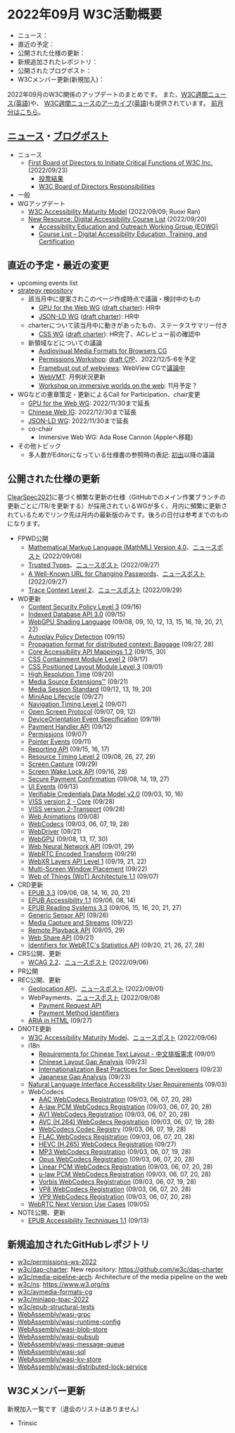 # 2022年09月 W3C活動概要

- ニュース：
- 直近の予定：
- 公開された仕様の更新：
- 新規追加されたレポジトリ：
- 公開されたブログポスト：
- W3Cメンバー更新(新規加入)：

2022年09月のW3C関係のアップデートのまとめです。
また、[W3C週間ニュース(英語)](https://www.w3.org/News/Public/)や、
[W3C週間ニュースのアーカイブ(英語)](https://lists.w3.org/Archives/Public/w3c-announce/2022JulSep/subject.html)も提供されています。
[前月分はこちら](202208.md)。

## [ニュース](https://www.w3.org/blog/news/)・[ブログポスト](https://www.w3.org/blog/)

* ニュース
  * [First Board of Directors to Initiate Critical Functions of W3C Inc.](https://www.w3.org/blog/news/archives/9685) (2022/09/23)
    * [投票結果](https://www.w3.org/2022/08/bod-nominations.html)
    * [W3C Board of Directors Responsibilities](https://www.w3.org/2022/07/w3c-board-of-directors-job-description.html)
* 一般
* WGアップデート
  * [W3C Accessibility Maturity Model](https://www.w3.org/blog/2022/09/w3c-accessibility-maturity-model/) (2022/09/09; Ruoxi Ran)
  * [New Resource: Digital Accessibility Course List](https://www.w3.org/blog/news/archives/9683) (2022/09/20)
    * [Accessibility Education and Outreach Working Group (EOWG)](https://www.w3.org/groups/wg/eowg)
    * [Course List – Digital Accessibility Education, Training, and Certification](https://www.w3.org/WAI/courses/list/)

## 直近の予定・最近の変更

* upcoming events list
* [strategy repository](https://github.com/w3c/strategy/issues)
  * 該当月中に提案されこのページ作成時点で議論・検討中のもの
    * [GPU for the Web WG](https://github.com/w3c/strategy/issues/352) ([draft charter](https://gpuweb.github.io/admin/wg-charter.html)): HR中
    * [JSON-LD WG](https://github.com/w3c/strategy/issues/350) ([draft charter](https://w3c.github.io/charter-drafts/2022/json-ld-2022.html)): HR中
  * charterについて該当月中に動きがあったもの、ステータスサマリー付き
    * [CSS WG](https://github.com/w3c/strategy/issues/338) ([draft charter](https://w3c.github.io/charter-drafts/2022/css-2022.html)): HR完了、ACレビュー前の確認中
  * 新領域などについての議論
    * [Audiovisual Media Formats for Browsers CG](https://github.com/w3c/strategy/issues/349)
    * [Permissions Workshop](https://github.com/w3c/strategy/issues/348): [draft CfP](https://github.com/w3c/strategy/issues/348#issuecomment-1235604770)、2022/12/5-6を予定
    * [Framebust out of webviews](https://github.com/w3c/strategy/issues/347): WebView CGで[議論中](https://github.com/WebView-CG/usage-and-challenges/issues/39)
    * [WebVMT](https://github.com/w3c/strategy/issues/113): 月例状況更新
    * [Workshop on immersive worlds on the web](https://github.com/w3c/strategy/issues/324): 11月予定？
* WGなどの憲章策定・更新によるCall for Participation、chair変更
  * [GPU for the Web WG](https://www.w3.org/2020/12/gpu-wg-charter.html): 2022/11/30まで延長
  * [Chinese Web IG](https://www.w3.org/2020/10/chinese-web-ig-charter.html): 2022/12/30まで延長
  * [JSON-LD WG](https://www.w3.org/2020/08/json-ld-wg-charter.html): 2022/11/30まで延長
  * co-chair
    * Immersive Web WG: Ada Rose Cannon (Appleへ移籍)
* その他トピック
  * 多人数がEditorになっている仕様書の参照時の表記: [初出](https://lists.w3.org/Archives/Public/spec-prod/2022JulSep/0010.html)以降の議論

## 公開された仕様の更新

[ClearSpec2021](https://github.com/w3c/tr-pages/blob/main/clearspec2021.md)に基づく頻繁な更新の仕様（GitHubでのメイン作業ブランチの更新ごとに/TR/を更新する）が採用されているWGが多く、月内に頻繁に更新されているためでリンク先は月内の最新版のみです。後ろの日付は参考までのものになります。

* FPWD公開
  * [Mathematical Markup Language (MathML) Version 4.0](https://www.w3.org/TR/2022/WD-mathml4-20220908/)、[ニュースポスト](https://www.w3.org/blog/news/archives/9677) (2022/09/08)
  * [Trusted Types](https://www.w3.org/TR/2022/WD-trusted-types-20220927/)、[ニュースポスト](https://www.w3.org/blog/news/archives/9702) (2022/09/27)
  * [A Well-Known URL for Changing Passwords](https://www.w3.org/TR/2022/WD-change-password-url-20220927/)、[ニュースポスト](https://www.w3.org/blog/news/archives/9705) (2022/09/27)
  * [Trace Context Level 2](https://www.w3.org/TR/2022/WD-trace-context-2-20220929/)、[ニュースポスト](https://www.w3.org/blog/news/archives/9710) (2022/09/29)
* WD更新
  * [Content Security Policy Level 3](https://www.w3.org/TR/2022/WD-CSP3-20220916/) (09/16)
  * [Indexed Database API 3.0](https://www.w3.org/TR/2022/WD-IndexedDB-3-20220915/) (09/15)
  * [WebGPU Shading Language](https://www.w3.org/TR/2022/WD-WGSL-20220922/) (09/08, 09, 10, 12, 13, 15, 16, 19, 20, 21, 22)
  * [Autoplay Policy Detection](https://www.w3.org/TR/2022/WD-autoplay-detection-20220915/) (09/15)
  * [Propagation format for distributed context: Baggage](https://www.w3.org/TR/2022/WD-baggage-20220928/) (09/27, 28)
  * [Core Accessibility API Mappings 1.2](https://www.w3.org/TR/2022/WD-core-aam-1.2-20220930/) (09/15, 30)
  * [CSS Containment Module Level 2](https://www.w3.org/TR/2022/WD-css-contain-2-20220917/) (09/17)
  * [CSS Positioned Layout Module Level 3](https://www.w3.org/TR/2022/WD-css-position-3-20220901/) (09/01)
  * [High Resolution Time](https://www.w3.org/TR/2022/WD-hr-time-3-20220920/) (09/20)
  * [Media Source Extensions™](https://www.w3.org/TR/2022/WD-media-source-2-20220921/) (09/21)
  * [Media Session Standard](https://www.w3.org/TR/2022/WD-mediasession-20220920/) (09/12, 13, 19, 20)
  * [MiniApp Lifecycle](https://www.w3.org/TR/2022/WD-miniapp-lifecycle-20220927/) (09/27)
  * [Navigation Timing Level 2](https://www.w3.org/TR/2022/WD-navigation-timing-2-20220907/) (09/07)
  * [Open Screen Protocol](https://www.w3.org/TR/2022/WD-openscreenprotocol-20220912/) (09/07, 09, 12)
  * [DeviceOrientation Event Specification](https://www.w3.org/TR/2022/WD-orientation-event-20220919/) (09/19)
  * [Payment Handler API](https://www.w3.org/TR/2022/WD-payment-handler-20220912/) (09/12)
  * [Permissions](https://www.w3.org/TR/2022/WD-permissions-20220907/) (09/07)
  * [Pointer Events](https://www.w3.org/TR/2022/WD-pointerevents3-20220911/) (09/11)
  * [Reporting API](https://www.w3.org/TR/2022/WD-reporting-1-20220917/) (09/15, 16, 17)
  * [Resource Timing Level 2](https://www.w3.org/TR/2022/WD-resource-timing-2-20220929/) (09/08, 26, 27, 29)
  * [Screen Capture](https://www.w3.org/TR/2022/WD-screen-capture-20220929/) (09/29)
  * [Screen Wake Lock API](https://www.w3.org/TR/2022/WD-screen-wake-lock-20220928/) (09/16, 28)
  * [Secure Payment Confirmation](https://www.w3.org/TR/2022/WD-secure-payment-confirmation-20220927/) (09/08, 14, 19, 27)
  * [UI Events](https://www.w3.org/TR/2022/WD-uievents-20220913/) (09/13)
  * [Verifiable Credentials Data Model v2.0](https://www.w3.org/TR/2022/WD-vc-data-model-2.0-20220916/) (09/03, 10, 16)
  * [VISS version 2 - Core](https://www.w3.org/TR/2022/WD-viss2-core-20220928/) (09/28)
  * [VISS version 2-Transport](https://www.w3.org/TR/2022/WD-viss2-transport-20220928/) (09/28)
  * [Web Animations](https://www.w3.org/TR/2022/WD-web-animations-1-20220908/) (09/08)
  * [WebCodecs](https://www.w3.org/TR/2022/WD-webcodecs-20220928/) (09/03, 06, 07, 19, 28)
  * [WebDriver](https://www.w3.org/TR/2022/WD-webdriver2-20220921/) (09/21)
  * [WebGPU](https://www.w3.org/TR/2022/WD-webgpu-20220930/) (09/08, 13, 17, 30)
  * [Web Neural Network API](https://www.w3.org/TR/2022/WD-webnn-20220929/) (09/01, 29)
  * [WebRTC Encoded Transform](https://www.w3.org/TR/2022/WD-webrtc-encoded-transform-20220929/) (09/29)
  * [WebXR Layers API Level 1](https://www.w3.org/TR/2022/WD-webxrlayers-1-20220922/) (09/19, 21, 22)
  * [Multi-Screen Window Placement](https://www.w3.org/TR/2022/WD-window-placement-20220922/) (09/22)
  * [Web of Things (WoT) Architecture 1.1](https://www.w3.org/TR/2022/WD-wot-architecture11-20220907/) (09/07)
* CRD更新
  * [EPUB 3.3](https://www.w3.org/TR/2022/CRD-epub-33-20220921/) (09/06, 08, 14, 16, 20, 21)
  * [EPUB Accessibility 1.1](https://www.w3.org/TR/2022/CRD-epub-a11y-11-20220914/) (09/06, 08, 14)
  * [EPUB Reading Systems 3.3](https://www.w3.org/TR/2022/CRD-epub-rs-33-20220927/) (09/06, 15, 16, 20, 21, 27)
  * [Generic Sensor API](https://www.w3.org/TR/2022/CRD-generic-sensor-20220926/) (09/26)
  * [Media Capture and Streams](https://www.w3.org/TR/2022/CRD-mediacapture-streams-20220922/) (09/22)
  * [Remote Playback API](https://www.w3.org/TR/2022/CRD-remote-playback-20220929/) (09/05, 29)
  * [Web Share API](https://www.w3.org/TR/2022/CRD-web-share-20220921/) (09/21)
  * [Identifiers for WebRTC's Statistics API](https://www.w3.org/TR/2022/CRD-webrtc-stats-20220928/) (09/20, 21, 26, 27, 28)
* CRS公開、更新
  * [WCAG 2.2](https://www.w3.org/TR/2022/CR-WCAG22-20220906/)、[ニュースポスト](https://www.w3.org/blog/news/archives/9666) (2022/09/06)
* PR公開
* REC公開、更新
  * [Geolocation API](https://www.w3.org/TR/2022/REC-geolocation-20220901/)、[ニュースポスト](https://www.w3.org/blog/news/archives/9660) (2022/09/01)
  * WebPayments、[ニュースポスト](https://www.w3.org/blog/news/archives/9672) (2022/09/08)
    * [Payment Request API](https://www.w3.org/TR/2022/REC-payment-request-20220908/)
    * [Payment Method Identifiers](https://www.w3.org/TR/2022/REC-payment-method-id-20220908/)
  * [ARIA in HTML](https://www.w3.org/TR/2022/REC-html-aria-20220927/) (09/27)
* DNOTE更新
  * [W3C Accessibility Maturity Model](https://www.w3.org/TR/2022/DNOTE-maturity-model-20220906/)、[ニュースポスト](https://www.w3.org/blog/news/archives/9669) (2022/09/06)
  * i18n
    * [Requirements for Chinese Text Layout - 中文排版需求](https://www.w3.org/TR/2022/DNOTE-clreq-20220901/) (09/01)
    * [Chinese Layout Gap Analysis](https://www.w3.org/TR/2022/DNOTE-clreq-gap-20220923/) (09/23)
    * [Internationalization Best Practices for Spec Developers](https://www.w3.org/TR/2022/DNOTE-international-specs-20220923/) (09/23)
    * [Japanese Gap Analysis](https://www.w3.org/TR/2022/DNOTE-jpan-gap-20220923/) (09/23)
  * [Natural Language Interface Accessibility User Requirements](https://www.w3.org/TR/2022/DNOTE-naur-20220903/) (09/03)
  * WebCodecs
    * [AAC WebCodecs Registration](https://www.w3.org/TR/2022/DNOTE-webcodecs-aac-codec-registration-20220928/) (09/03, 06, 07, 20, 28)
    * [A-law PCM WebCodecs Registration](https://www.w3.org/TR/2022/DNOTE-webcodecs-alaw-codec-registration-20220928/) (09/03, 06, 07, 20, 28)
    * [AV1 WebCodecs Registration](https://www.w3.org/TR/2022/DNOTE-webcodecs-av1-codec-registration-20220928/) (09/03, 06, 07, 20, 28)
    * [AVC (H.264) WebCodecs Registration](https://www.w3.org/TR/2022/DNOTE-webcodecs-avc-codec-registration-20220928/) (09/03, 06, 07, 19, 28)
    * [WebCodecs Codec Registry](https://www.w3.org/TR/2022/DNOTE-webcodecs-codec-registry-20220928/) (09/03, 06, 07, 19, 28)
    * [FLAC WebCodecs Registration](https://www.w3.org/TR/2022/DNOTE-webcodecs-flac-codec-registration-20220928/) (09/03, 06, 07, 20, 28)
    * [HEVC (H.265) WebCodecs Registration](https://www.w3.org/TR/2022/DNOTE-webcodecs-hevc-codec-registration-20220927/) (09/27)
    * [MP3 WebCodecs Registration](https://www.w3.org/TR/2022/DNOTE-webcodecs-mp3-codec-registration-20220928/) (09/03, 06, 07, 19, 28)
    * [Opus WebCodecs Registration](https://www.w3.org/TR/2022/DNOTE-webcodecs-opus-codec-registration-20220928/) (09/03, 06, 07, 20, 28)
    * [Linear PCM WebCodecs Registration](https://www.w3.org/TR/2022/DNOTE-webcodecs-pcm-codec-registration-20220928/) (09/03, 06, 07, 20, 28)
    * [u-law PCM WebCodecs Registration](https://www.w3.org/TR/2022/DNOTE-webcodecs-ulaw-codec-registration-20220928/) (09/03, 06, 07, 20, 28)
    * [Vorbis WebCodecs Registration](https://www.w3.org/TR/2022/DNOTE-webcodecs-vorbis-codec-registration-20220928/) (09/03, 06, 07, 19, 28)
    * [VP8 WebCodecs Registration](https://www.w3.org/TR/2022/DNOTE-webcodecs-vp8-codec-registration-20220928/) (09/03, 06, 07, 20, 28)
    * [VP9 WebCodecs Registration](https://www.w3.org/TR/2022/DNOTE-webcodecs-vp9-codec-registration-20220928/) (09/03, 06, 07, 20, 28)
  * [WebRTC Next Version Use Cases](https://www.w3.org/TR/2022/DNOTE-webrtc-nv-use-cases-20220905/) (09/05)
* NOTE公開、更新
  * [EPUB Accessibility Techniques 1.1](https://www.w3.org/TR/2022/NOTE-epub-a11y-tech-11-20220913/) (09/13)

## 新規追加されたGitHubレポジトリ

* [w3c/permissions-ws-2022](https://github.com/w3c/permissions-ws-2022)
* [w3c/dap-charter](https://github.com/w3c/dap-charter): New repository: https://github.com/w3c/das-charter
* [w3c/media-pipeline-arch](https://github.com/w3c/media-pipeline-arch): Architecture of the media pipeline on the web
* [w3c/ns](https://github.com/w3c/ns): https://www.w3.org/ns
* [w3c/avmedia-formats-cg](https://github.com/w3c/avmedia-formats-cg)
* [w3c/miniapp-tpac-2022](https://github.com/w3c/miniapp-tpac-2022)
* [w3c/epub-structural-tests](https://github.com/w3c/epub-structural-tests)
* [WebAssembly/wasi-grpc](https://github.com/WebAssembly/wasi-grpc)
* [WebAssembly/wasi-runtime-config](https://github.com/WebAssembly/wasi-runtime-config)
* [WebAssembly/wasi-blob-store](https://github.com/WebAssembly/wasi-blob-store)
* [WebAssembly/wasi-pubsub](https://github.com/WebAssembly/wasi-pubsub)
* [WebAssembly/wasi-message-queue](https://github.com/WebAssembly/wasi-message-queue)
* [WebAssembly/wasi-sql](https://github.com/WebAssembly/wasi-sql)
* [WebAssembly/wasi-kv-store](https://github.com/WebAssembly/wasi-kv-store)
* [WebAssembly/wasi-distributed-lock-service](https://github.com/WebAssembly/wasi-distributed-lock-service)

## W3Cメンバー更新

新規加入一覧です（退会のリストはありません）

* Trinsic
